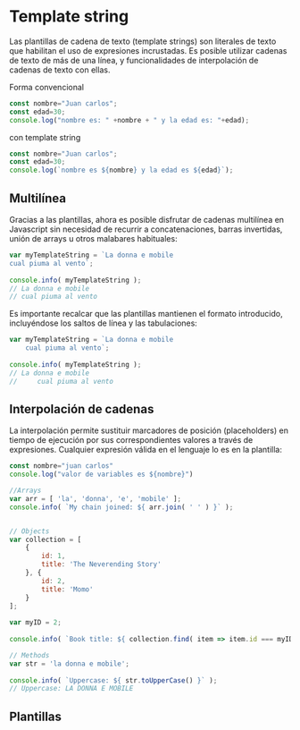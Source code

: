 # Template string

Las plantillas de cadena de texto (template strings) son literales de texto que habilitan el uso de expresiones incrustadas. Es posible utilizar cadenas de texto de más de una línea, y funcionalidades de interpolación de cadenas de texto con ellas.


Forma convencional 
``````javascript
const nombre="Juan carlos";
const edad=30;
console.log("nombre es: " +nombre + " y la edad es: "+edad);

``````

con template string 
``````javascript
const nombre="Juan carlos";
const edad=30;
console.log(`nombre es ${nombre} y la edad es ${edad}`);

``````


## Multilínea
Gracias a las plantillas, ahora es posible disfrutar de cadenas multilínea en Javascript sin necesidad de recurrir a concatenaciones, barras invertidas, unión de arrays u otros malabares habituales:

``````javascript
var myTemplateString = `La donna e mobile
cual piuma al vento`;
 
console.info( myTemplateString );
// La donna e mobile
// cual piuma al vento
``````

Es importante recalcar que las plantillas mantienen el formato introducido, incluyéndose los saltos de línea y las tabulaciones:

``````javascript
var myTemplateString = `La donna e mobile
    cual piuma al vento`;
 
console.info( myTemplateString );
// La donna e mobile
//     cual piuma al vento
``````

## Interpolación de cadenas
La interpolación permite sustituir marcadores de posición (placeholders) en tiempo de ejecución por sus correspondientes valores a través de expresiones. Cualquier expresión válida en el lenguaje lo es en la plantilla:


``````javascript
const nombre="juan carlos"
console.log("valor de variables es ${nombre}")

//Arrays
var arr = [ 'la', 'donna', 'e', 'mobile' ];
console.info( `My chain joined: ${ arr.join( ' ' ) }` );


// Objects
var collection = [
    {
        id: 1,
        title: 'The Neverending Story'
    }, {
        id: 2,
        title: 'Momo'
    }
];
 
var myID = 2;
 
console.info( `Book title: ${ collection.find( item => item.id === myID ).title }` );

// Methods
var str = 'la donna e mobile';
 
console.info( `Uppercase: ${ str.toUpperCase() }` );
// Uppercase: LA DONNA E MOBILE


``````


## Plantillas